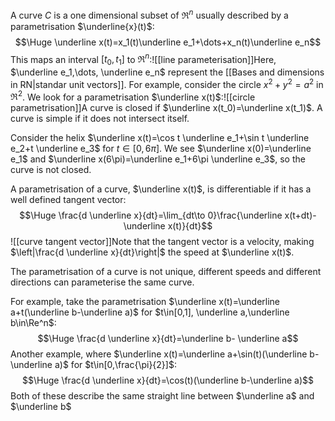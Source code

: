 A curve $C$ is a one dimensional subset of $\Re^n$ usually described by a parametrisation $\underline{x}(t)$:$$\Huge \underline x(t)=x_1(t)\underline e_1+\dots+x_n(t)\underline e_n$$This maps an interval $[t_0,t_1]$ to $\Re^n$:![[line parameterisation]]Here, $\underline e_1,\dots, \underline e_n$ represent the [[Bases and dimensions in RN|standar unit vectors]]. For example, consider the circle $x^2+y^2=a^2$ in $\Re^2$. We look for a parametrisation $\underline x(t)$:![[circle parametrisation]]A curve is closed if $\underline x(t_0)=\underline x(t_1)$. A curve is simple if it does not intersect itself. 

Consider the helix $\underline x(t)=\cos t \underline e_1+\sin t \underline e_2+t \underline e_3$ for $t\in[0,6\pi]$. We see $\underline x(0)=\underline e_1$ and $\underline x(6\pi)=\underline e_1+6\pi \underline e_3$, so the curve is not closed.

A parametrisation of a curve, $\underline x(t)$, is differentiable if it has a well defined tangent vector:$$\Huge \frac{d \underline x}{dt}=\lim_{dt\to 0}\frac{\underline x(t+dt)-\underline x(t)}{dt}$$![[curve tangent vector]]Note that the tangent vector is a velocity, making $\left|\frac{d \underline x}{dt}\right|$ the speed at $\underline x(t)$.

The parametrisation of a curve is not unique, different speeds and different directions can parameterise the same curve. 

For example, take the parametrisation $\underline x(t)=\underline a+t(\underline b-\underline a)$ for $t\in[0,1], \underline a,\underline b\in\Re^n$:$$\Huge \frac{d \underline x}{dt}=\underline b- \underline a$$Another example, where $\underline x(t)=\underline a+\sin(t)(\underline b-\underline a)$ for $t\in[0,\frac{\pi}{2}]$:$$\Huge \frac{d \underline x}{dt}=\cos(t)(\underline b-\underline a)$$Both of these describe the same straight line between $\underline a$ and $\underline b$